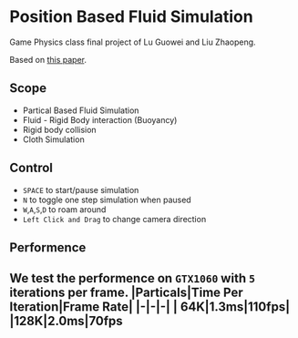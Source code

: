 # Position Based Fluid Simulation
Game Physics class final project of Lu Guowei and Liu Zhaopeng.

Based on [this paper](http://mmacklin.com/pbf_sig_preprint.pdf).

## Scope
* Partical Based Fluid Simulation
* Fluid - Rigid Body interaction (Buoyancy)
* Rigid body collision
* Cloth Simulation

## Control
* `SPACE` to start/pause simulation
* `N` to toggle one step simulation when paused
* `W`,`A`,`S`,`D` to roam around
* `Left Click and Drag` to change camera direction
  
## Performence
We test the performence on `GTX1060` with `5` iterations per frame.
|Particals|Time Per Iteration|Frame Rate|
|-|-|-|
| 64K|1.3ms|110fps|
|128K|2.0ms|70fps
----------